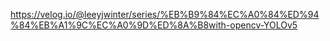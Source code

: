 https://velog.io/@leeyjwinter/series/%EB%B9%84%EC%A0%84%ED%94%84%EB%A1%9C%EC%A0%9D%ED%8A%B8with-opencv-YOLOv5
